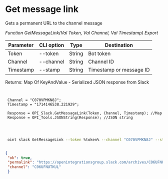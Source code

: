 ﻿---
sidebar_position: 6
---

# Get message link
 Gets a permanent URL to the channel message


*Function GetMessageLink(Val Token, Val Channel, Val Timestamp) Export*

 | Parameter | CLI option | Type | Destination |
 |-|-|-|-|
 | Token | --token | String | Bot token |
 | Channel | --channel | String | Channel ID |
 | Timestamp | --stamp | String | Timestamp or message ID |

 
 Returns: Map Of KeyAndValue - Serialized JSON response from Slack

```bsl title="Code example"
	
 
 Channel = "C070VPMKN8J";
 Timestamp = "1714146538.221929";
 
 Response = OPI_Slack.GetMessageLink(Token, Channel, Timestamp); //Map
 Response = OPI_Tools.JSONString(Response); //JSON string
 
	
```

```sh title="CLI command example"
 
 oint slack GetMessageLink --token %token% --channel "C070VPMKN8J" --stamp "1714146538.221929"


```


```json title="Result"

{
 "ok": true,
 "permalink": "https://openintegrationsgroup.slack.com/archives/C06UFNUTKUL/p1714146538221929",
 "channel": "C06UFNUTKUL"
 }

```
